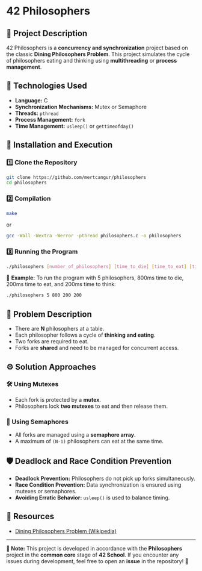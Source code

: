 # 42 Philosophers

## 📌 Project Description
42 Philosophers is a **concurrency and synchronization** project based on the classic **Dining Philosophers Problem**. This project simulates the cycle of philosophers eating and thinking using **multithreading** or **process management**.

## 🚀 Technologies Used
- **Language:** C
- **Synchronization Mechanisms:** Mutex or Semaphore
- **Threads:** `pthread`
- **Process Management:** `fork`
- **Time Management:** `usleep()` or `gettimeofday()`

## 🔧 Installation and Execution

### 1️⃣ Clone the Repository
```sh
git clone https://github.com/mertcangur/philosophers
cd philosophers
```

### 2️⃣ Compilation
```sh
make
```
or
```sh
gcc -Wall -Wextra -Werror -pthread philosophers.c -o philosophers
```

### 3️⃣ Running the Program
```sh
./philosophers [number_of_philosophers] [time_to_die] [time_to_eat] [time_to_think] [max_meals (optional)]
```

📌 **Example:** To run the program with 5 philosophers, 800ms time to die, 200ms time to eat, and 200ms time to think:
```sh
./philosophers 5 800 200 200
```

## 📜 Problem Description
- There are **N** philosophers at a table.
- Each philosopher follows a cycle of **thinking and eating**.
- Two forks are required to eat.
- Forks are **shared** and need to be managed for concurrent access.

## ⚙️ Solution Approaches
### 🛠 Using Mutexes
- Each fork is protected by a **mutex**.
- Philosophers lock **two mutexes** to eat and then release them.

### 🚥 Using Semaphores
- All forks are managed using a **semaphore array**.
- A maximum of `(N-1)` philosophers can eat at the same time.

## 🛡 Deadlock and Race Condition Prevention
- **Deadlock Prevention:** Philosophers do not pick up forks simultaneously.
- **Race Condition Prevention:** Data synchronization is ensured using mutexes or semaphores.
- **Avoiding Erratic Behavior:** `usleep()` is used to balance timing.

## 📜 Resources
- [Dining Philosophers Problem (Wikipedia)](https://en.wikipedia.org/wiki/Dining_philosophers_problem)

---
**📌 Note:** This project is developed in accordance with the **Philosophers** project in the **common core** stage of **42 School**. If you encounter any issues during development, feel free to open an **issue** in the repository! 🚀

